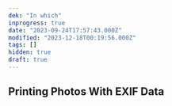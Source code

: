 ```yaml
---
dek: "In which"
inprogress: true
date: "2023-09-24T17:57:43.000Z"
modified: "2023-12-18T00:19:56.000Z"
tags: []
hidden: true
draft: true
---
```

## Printing Photos With EXIF Data
